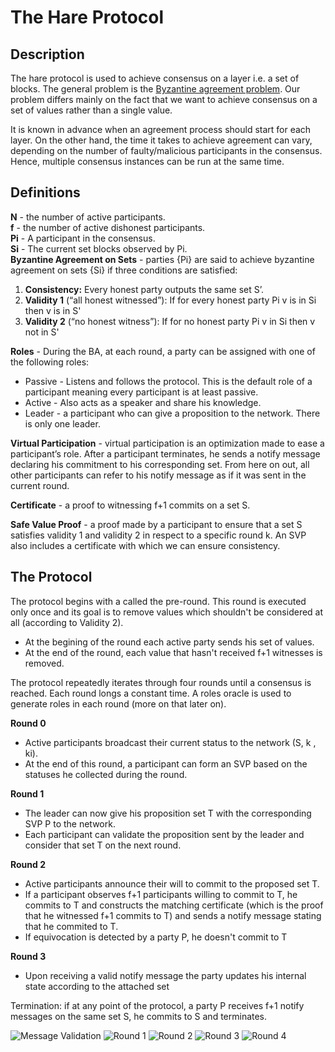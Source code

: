# The Hare Protocol

## Description
The hare protocol is used to achieve consensus on a layer i.e. a set of blocks. The general problem is the [Byzantine agreement problem](https://en.wikipedia.org/wiki/Quantum_Byzantine_agreement). Our problem differs mainly on the fact that we want to achieve consensus on a set of values rather than a single value.

It is known in advance when an agreement process should start for each layer. On the other hand, the time it takes to achieve agreement can vary, depending on the number of faulty/malicious participants in the consensus. Hence,  multiple consensus instances can be run at the same time.


## Definitions
**N** - the number of active participants. <br />
**f** - the number of active dishonest participants. <br />
**Pi** - A participant in the consensus. <br />
**Si** - The current set blocks observed by Pi. <br />
**Byzantine Agreement on Sets** - parties {Pi} are said to achieve byzantine agreement on sets {Si} if three conditions are satisfied:
1. **Consistency:** Every honest party outputs the same set S’.
2. **Validity 1** (“all honest witnessed”): If for every honest party Pi v is in Si then v is in S'
3. **Validity 2** (“no honest witness”): If for no honest party Pi v in Si then v not in S'

**Roles** - During the BA, at each round, a party can be assigned with one of the following roles:
* Passive - Listens and follows the protocol. This is the default role of a participant meaning every participant is at least passive.
* Active - Also acts as a speaker and share his knowledge.
* Leader - a participant who can give a proposition to the network. There is only one leader.

**Virtual Participation** - virtual participation is an optimization made to ease a participant’s role. After a participant terminates, he sends a notify message declaring his commitment to his corresponding set. From here on out, all other participants can refer to his notify message as if it was sent in the current round.

**Certificate** - a proof to witnessing f+1 commits on a set S.

**Safe Value Proof** - a proof made by a participant to ensure that a set S satisfies validity 1 and validity 2 in respect to a specific round k. An SVP also includes a certificate with which we can ensure consistency.

## The Protocol
The protocol begins with a called the pre-round. This round is executed only once and its goal is to remove values which shouldn't be considered at all (according to Validity 2).
* At the begining of the round each active party sends his set of values.
* At the end of the round, each value that hasn't received f+1 witnesses is removed.


The protocol repeatedly iterates through four rounds until a consensus is reached. Each round longs a constant time. A roles oracle is used to generate roles in each round (more on that later on).

**Round 0**
* Active participants broadcast their current status to the network (S, k , ki).
* At the end of this round, a participant can form an SVP based on the statuses he collected during the round.

**Round 1**
* The leader can now give his proposition set T with the corresponding SVP P to the network.
* Each participant can validate the proposition sent by the leader and consider that set T on the next round.

**Round 2**
* Active participants announce their will to commit to the proposed set T.
* If a participant observes f+1 participants willing to commit to T, he commits to T and constructs the matching certificate (which is the proof that he witnessed f+1 commits to T) and sends a notify message stating that he commited to T.
* If equivocation is detected by a party P, he doesn't commit to T

**Round 3**
* Upon receiving a valid notify message the party updates his internal state according to the attached set


Termination: if at any point of the protocol, a party P receives f+1 notify messages on the same set S, he commits to S and terminates.



![Message Validation](https://raw.githubusercontent.com/spacemeshos/protocol/hare/hare/svg/msg_validation.svg?sanitize=true)
![Round 1](https://raw.githubusercontent.com/spacemeshos/protocol/hare/hare/svg/round1.svg?sanitize=true)
![Round 2](https://raw.githubusercontent.com/spacemeshos/protocol/hare/hare/svg/round2.svg?sanitize=true)
![Round 3](https://raw.githubusercontent.com/spacemeshos/protocol/hare/hare/svg/round3.svg?sanitize=true)
![Round 4](https://raw.githubusercontent.com/spacemeshos/protocol/hare/hare/svg/round4.svg?sanitize=true)
